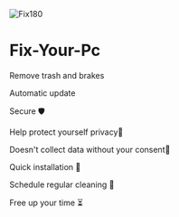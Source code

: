 ![Fix180](https://user-images.githubusercontent.com/90842334/133779314-926c9720-afbc-4764-94a1-a35ace02e325.png)

# Fix-Your-Pc
Remove trash and brakes
<p>Automatic update</p>
<p>Secure 🛡️</p>
<p>Help protect yourself privacy👑</p>
<p>Doesn't collect data without your consent👾</p>
<p>Quick installation 🔮</p>
<p>Schedule regular cleaning 🧹</p>
<p>Free up your time ⏳</p>

